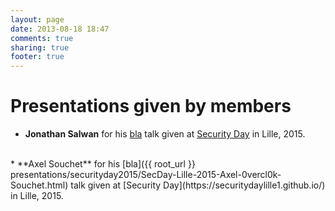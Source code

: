```yaml
---
layout: page
date: 2013-08-18 18:47
comments: true
sharing: true
footer: true
---
```

# Presentations given by members

 * **Jonathan Salwan** for his [bla](presentations/) talk given at [Security Day](https://securitydaylille1.github.io/) in Lille, 2015.
<br />
 * **Axel Souchet** for his [bla]({{ root_url }} presentations/securityday2015/SecDay-Lille-2015-Axel-0vercl0k-Souchet.html) talk given at [Security Day](https://securitydaylille1.github.io/) in Lille, 2015.
